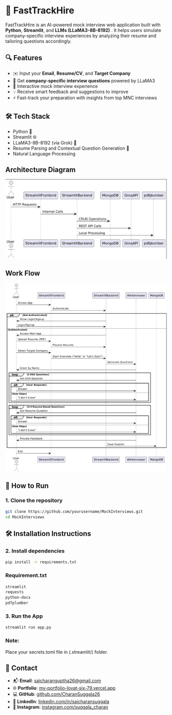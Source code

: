 # 🚀 FastTrackHire

FastTrackHire is an AI-powered mock interview web application built with **Python**, **Streamlit**, and **LLMs (LLaMA3-8B-8192)** . It helps users simulate company-specific interview experiences by analyzing their resume and tailoring questions accordingly.

## 🔍 Features

- ✉️ Input your **Email**, **Resume/CV**, and **Target Company**
- 🤖 Get **company-specific interview questions** powered by LLaMA3
- 🎤 Interactive mock interview experience
- 💡 Receive smart feedback and suggestions to improve
- ⚡ Fast-track your preparation with insights from top MNC interviews


## 🛠 Tech Stack

- Python 🐍  
- Streamlit 🌐  
- LLaMA3-8B-8192 (via Grok) 🧠  
- Resume Parsing and Contextual Question Generation 📄
- Natural Language Processing
  
## Architecture Diagram
![My Project Logo](https://github.com/CharanSuggala26/MockInterviews/blob/main/diagrams/Architecture.png)

## Work Flow 
![My Project Logo](https://github.com/CharanSuggala26/MockInterviews/blob/main/diagrams/Workflow.png)


## 🚀 How to Run

### 1. Clone the repository

```bash
git clone https://github.com/yourusername/MockInterviews.git
cd MockInterviews
```
## 🛠 Installation Instructions

### 2. Install dependencies

```bash
pip install -r requirements.txt
```
### Requirement.txt
```bash
streamlit
requests
python-docx
pdfplumber
```
### 3. Run the App
```bash
streamlit run app.py
```
### Note:
Place your secrets.toml file in (.streamlit/) folder.

## 📧 Contact

- 📬 **Email**: [saicharanguptha26@gmail.com](mailto:saicharanguptha26@gmail.com)  
- 🌐 **Portfolio**: [my-portfolio-lovat-six-79.vercel.app](https://my-portfolio-lovat-six-79.vercel.app/)  
- 💻 **GitHub**: [github.com/CharanSuggala26](https://github.com/CharanSuggala26)  
- 🔗 **LinkedIn**: [linkedin.com/in/saicharansuggala](https://www.linkedin.com/in/saicharansuggala/)  
- 📸 **Instagram**: [instagram.com/suggala_charan](https://www.instagram.com/suggala_charan)

